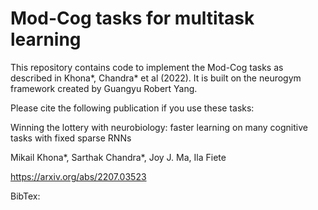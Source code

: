 # Mod-Cog tasks for multitask learning 

This repository contains code to implement the Mod-Cog tasks as described in Khona*, Chandra* et al (2022). It is built on the neurogym framework created by Guangyu Robert Yang.

Please cite the following publication if you use these tasks:

Winning the lottery with neurobiology: faster learning on many cognitive tasks with fixed sparse RNNs

Mikail Khona*, Sarthak Chandra*, Joy J. Ma, Ila Fiete

https://arxiv.org/abs/2207.03523

BibTex:
